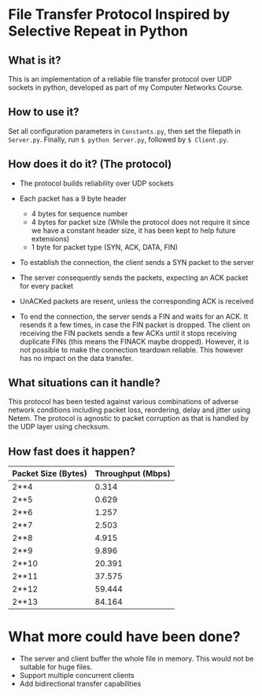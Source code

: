 # File Transfer Protocol Inspired by Selective Repeat in Python

## What is it?
This is an implementation of a reliable file transfer protocol over UDP sockets in python, developed as part of my Computer Networks Course.

## How to use it?
Set all configuration parameters in ```Constants.py```, then set the filepath in ```Server.py```. Finally, run ```$ python Server.py```, followed by ```$ Client.py```.

## How does it do it? (The protocol)
* The protocol builds reliability over UDP sockets
* Each packet has a 9 byte header
    * 4 bytes for sequence number
    * 4 bytes for packet size (While the protocol does not require it since we have a constant header size, it has been kept to help future extensions)
    * 1 byte for packet type (SYN, ACK, DATA, FIN)
    
* To establish the connection, the client sends a SYN packet to the server
* The server consequently sends the packets, expecting an ACK packet for every packet
* UnACKed packets are resent, unless the corresponding ACK is received
* To end the connection, the server sends a FIN and waits for an ACK. It resends it a few times, in case the FIN packet is dropped. The client on receiving the FIN packets sends a few ACKs until it stops receiving duplicate FINs (this means the FINACK maybe dropped). However, it is not possible to make the connection teardown reliable. This however has no impact on the data transfer.

## What situations can it handle?
This protocol has been tested against various combinations of adverse network conditions including packet loss, reordering, delay and jitter using Netem. The protocol is agnostic to packet corruption as that is handled by the UDP layer using checksum.

## How fast does it happen?
| Packet Size (Bytes) 	| Throughput (Mbps) 	|
|---------------------	|-------------------	|
|         2**4        	|       0.314       	|
|         2**5        	|       0.629       	|
|         2**6        	|       1.257       	|
|         2**7        	|       2.503       	|
|         2**8        	|       4.915       	|
|         2**9        	|       9.896       	|
|        2**10        	|       20.391      	|
|        2**11        	|       37.575      	|
|        2**12        	|       59.444      	|
|        2**13        	|       84.164      	|

# What more could have been done?
* The server and client buffer the whole file in memory. This would not be suitable for huge files.
* Support multiple concurrent clients
* Add bidirectional transfer capabilities